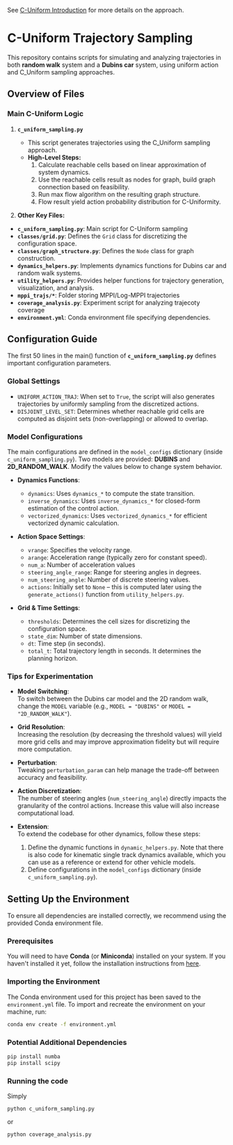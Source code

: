 See [C-Uniform Introduction](https://ogpoyrazoglu.github.io/cuniform_sampling/) for more details on the approach.

# C-Uniform Trajectory Sampling

This repository contains scripts for simulating and analyzing trajectories in both **random walk** system and a **Dubins car** system, using uniform action and C_Uniform sampling approaches.

## Overview of Files

### Main C-Uniform Logic

1. **`c_uniform_sampling.py`**
   - This script generates trajectories using the C_Uniform sampling approach. 
   - **High-Level Steps:**
      1. Calculate reachable cells based on linear approximation of system dynamics.
      2. Use the reachable cells result as nodes for graph, build graph connection based on feasibility.
      3. Run max flow algorithm on the resulting graph structure.
      4. Flow result yield action probability distribution for C-Uniformity.

2. **Other Key Files:**
- **`c_uniform_sampling.py`**: Main script for C-Uniform sampling 
- **`classes/grid.py`**: Defines the `Grid` class for discretizing the configuration space.
- **`classes/graph_structure.py`**: Defines the `Node` class for graph construction.
- **`dynamics_helpers.py`**: Implements dynamics functions for Dubins car and random walk systems.
- **`utility_helpers.py`**: Provides helper functions for trajectory generation, visualization, and analysis.
- **`mppi_trajs/*`**: Folder storing MPPI/Log-MPPI trajectories
- **`coverage_analysis.py`**: Experiment script for analyzing trajecoty coverage
- **`environment.yml`**: Conda environment file specifying dependencies.

## Configuration Guide

The first 50 lines in the main() function of **`c_uniform_sampling.py`** defines important configuration parameters.

### Global Settings
  - `UNIFORM_ACTION_TRAJ`: When set to `True`, the script will also generates trajectories by uniformly sampling from the discretized actions.  
  - `DISJOINT_LEVEL_SET`: Determines whether reachable grid cells are computed as disjoint sets (non-overlapping) or allowed to overlap. 

### Model Configurations

The main configurations are defined in the `model_configs` dictionary (inside `c_uniform_sampling.py`). Two models are provided: **DUBINS** and **2D_RANDOM_WALK**. Modify the values below to change system behavior.

- **Dynamics Functions**:  
  - `dynamics`: Uses `dynamics_*` to compute the state transition.  
  - `inverse_dynamics`: Uses `inverse_dynamics_*` for closed-form estimation of the control action.  
  - `vectorized_dynamics`: Uses `vectorized_dynamics_*` for efficient vectorized dynamic calculation.

- **Action Space Settings**:  
  - `vrange`: Specifies the velocity range.  
  - `arange`: Acceleration range (typically zero for constant speed).  
  - `num_a`: Number of acceleration values 
  - `steering_angle_range`: Range for steering angles in degrees.  
  - `num_steering_angle`: Number of discrete steering values.  
  - `actions`: Initially set to `None` – this is computed later using the `generate_actions()` function from `utility_helpers.py`. 

- **Grid & Time Settings**:  
  - `thresholds`: Determines the cell sizes for discretizing the configuration space. 
  - `state_dim`: Number of state dimensions.
  - `dt`: Time step (in seconds).  
  - `total_t`: Total trajectory length in seconds. It determines the planning horizon.

### Tips for Experimentation
- **Model Switching**:  
  To switch between the Dubins car model and the 2D random walk, change the `MODEL` variable (e.g., `MODEL = "DUBINS"` or `MODEL = "2D_RANDOM_WALK"`).

- **Grid Resolution**:  
  Increasing the resolution (by decreasing the threshold values) will yield more grid cells and may improve approximation fidelity but will require more computation.

- **Perturbation**:  
  Tweaking `perturbation_param` can help manage the trade-off between accuracy and feasibility.

- **Action Discretization**:  
  The number of steering angles (`num_steering_angle`) directly impacts the granularity of the control actions. Increase this value will also increase computational load.

- **Extension**:  
To extend the codebase for other dynamics, follow these steps:
   1. Define the dynamic functions in `dynamic_helpers.py`. Note that there is also code for kinematic single track dynamics available, which you can use as a reference or extend for other vehicle models.
   2. Define configurations in the `model_configs` dictionary (inside `c_uniform_sampling.py`).

## Setting Up the Environment

To ensure all dependencies are installed correctly, we recommend using the provided Conda environment file.

### Prerequisites
You will need to have **Conda** (or **Miniconda**) installed on your system. If you haven't installed it yet, follow the installation instructions from [here](https://docs.conda.io/projects/conda/en/latest/user-guide/install/).

### Importing the Environment

The Conda environment used for this project has been saved to the `environment.yml` file. To import and recreate the environment on your machine, run:

   ```bash
   conda env create -f environment.yml
   ```
### Potential Additional Dependencies

```bash
pip install numba
pip install scipy
```

### Running the code

Simply 
```
python c_uniform_sampling.py
```
or
```
python coverage_analysis.py
```